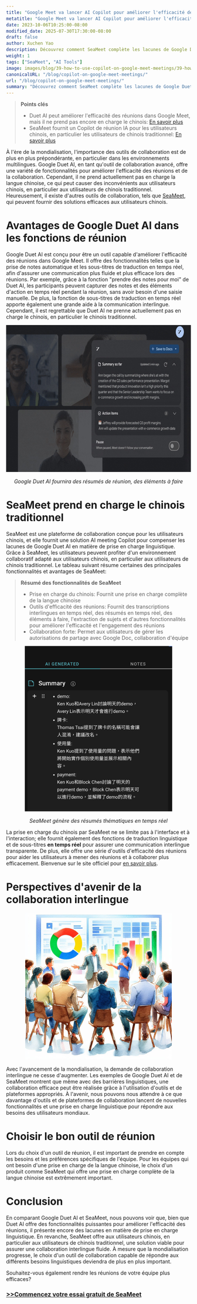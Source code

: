 ```yaml
---
title: "Google Meet va lancer AI Copilot pour améliorer l'efficacité de vos réunions"
metatitle: "Google Meet va lancer AI Copilot pour améliorer l'efficacité de vos réunions"
date: 2023-10-06T10:25:00-08:00
modified_date: 2025-07-30T17:30:00-08:00
draft: false
author: Xuchen Yao
description: Découvrez comment SeaMeet complète les lacunes de Google Duet AI en matière de prise en charge de la langue chinoise et d'efficacité des réunions, offrant une expérience collaborative plus riche aux utilisateurs de chinois traditionnel et faisant progresser la collaboration interlingue.
weight: 1
tags: ["SeaMeet", "AI Tools"]
image: images/blog/39-how-to-use-copilot-on-google-meet-meetings/39-how-to-use-copilot-on-google-meet-meetings.jpeg
canonicalURL: "/blog/copilot-on-google-meet-meetings/"
url: "/blog/copilot-on-google-meet-meetings/"
summary: "Découvrez comment SeaMeet complète les lacunes de Google Duet AI en matière de prise en charge de la langue chinoise et d'efficacité des réunions, offrant une expérience collaborative plus riche aux utilisateurs de chinois traditionnel et faisant progresser la collaboration interlingue."
---
```


> **Points clés**
> -   Duet AI peut améliorer l'efficacité des réunions dans Google Meet, mais il ne prend pas encore en charge le chinois: [En savoir plus](https://workspace.google.com/blog/product-announcements/duet-ai-in-workspace-now-available)
> -   SeaMeet fournit un Copilot de réunion IA pour les utilisateurs chinois, en particulier les utilisateurs de chinois traditionnel: [En savoir plus](https://meet.seasalt.ai/?utm_source=blog)

À l'ère de la mondialisation, l'importance des outils de collaboration est de plus en plus prépondérante, en particulier dans les environnements multilingues. Google Duet AI, en tant qu'outil de collaboration avancé, offre une variété de fonctionnalités pour améliorer l'efficacité des réunions et de la collaboration. Cependant, il ne prend actuellement pas en charge la langue chinoise, ce qui peut causer des inconvénients aux utilisateurs chinois, en particulier aux utilisateurs de chinois traditionnel. Heureusement, il existe d'autres outils de collaboration, tels que [SeaMeet](https://meet.seasalt.ai/?utm_source=blog), qui peuvent fournir des solutions efficaces aux utilisateurs chinois.

# Avantages de Google Duet AI dans les fonctions de réunion

Google Duet AI est conçu pour être un outil capable d'améliorer l'efficacité des réunions dans Google Meet. Il offre des fonctionnalités telles que la prise de notes automatique et les sous-titres de traduction en temps réel, afin d'assurer une communication plus fluide et plus efficace lors des réunions. Par exemple, grâce à la fonction "prendre des notes pour moi" de Duet AI, les participants peuvent capturer des notes et des éléments d'action en temps réel pendant la réunion, sans avoir besoin d'une saisie manuelle. De plus, la fonction de sous-titres de traduction en temps réel apporte également une grande aide à la communication interlingue. Cependant, il est regrettable que Duet AI ne prenne actuellement pas en charge le chinois, en particulier le chinois traditionnel.

<center>
<img height="400px" src="/images/blog/39-how-to-use-copilot-on-google-meet-meetings/1-google-meet-summary.jpeg" alt="Google Duet AI fournira des résumés de réunion, des éléments à faire"/>

*Google Duet AI fournira des résumés de réunion, des éléments à faire*
</center>

# SeaMeet prend en charge le chinois traditionnel

SeaMeet est une plateforme de collaboration conçue pour les utilisateurs chinois, et elle fournit une solution AI meeting Copilot pour compenser les lacunes de Google Duet AI en matière de prise en charge linguistique. Grâce à SeaMeet, les utilisateurs peuvent profiter d'un environnement collaboratif adapté aux utilisateurs chinois, en particulier aux utilisateurs de chinois traditionnel. Le tableau suivant résume certaines des principales fonctionnalités et avantages de SeaMeet:

> **Résumé des fonctionnalités de SeaMeet**
> -   Prise en charge du chinois: Fournit une prise en charge complète de la langue chinoise
> -   Outils d'efficacité des réunions: Fournit des transcriptions interlingues en temps réel, des résumés en temps réel, des éléments à faire, l'extraction de sujets et d'autres fonctionnalités pour améliorer l'efficacité et l'engagement des réunions
> -   Collaboration forte: Permet aux utilisateurs de gérer les autorisations de partage avec Google Doc, collaboration d'équipe

<center>
<img height="450px" src="/images/blog/39-how-to-use-copilot-on-google-meet-meetings/2-實時產生主題式總結.png" alt="SeaMeet génère des résumés thématiques en temps réel"/>

*SeaMeet génère des résumés thématiques en temps réel*
</center>

La prise en charge du chinois par SeaMeet ne se limite pas à l'interface et à l'interaction; elle fournit également des fonctions de traduction linguistique et de sous-titres **en temps réel** pour assurer une communication interlingue transparente. De plus, elle offre une série d'outils d'efficacité des réunions pour aider les utilisateurs à mener des réunions et à collaborer plus efficacement. Bienvenue sur le site officiel pour [en savoir plus](https://meet.seasalt.ai/?utm_source=blog).

# Perspectives d'avenir de la collaboration interlingue

<center>
<img height="400px" src="/images/blog/39-how-to-use-copilot-on-google-meet-meetings/3-having-meeting.jpeg" alt="SeaMeet et les perspectives d'avenir de la collaboration interlingue"/>

</center>

Avec l'avancement de la mondialisation, la demande de collaboration interlingue ne cesse d'augmenter. Les exemples de Google Duet AI et de SeaMeet montrent que même avec des barrières linguistiques, une collaboration efficace peut être réalisée grâce à l'utilisation d'outils et de plateformes appropriés. À l'avenir, nous pouvons nous attendre à ce que davantage d'outils et de plateformes de collaboration lancent de nouvelles fonctionnalités et une prise en charge linguistique pour répondre aux besoins des utilisateurs mondiaux.

# Choisir le bon outil de réunion

Lors du choix d'un outil de réunion, il est important de prendre en compte les besoins et les préférences spécifiques de l'équipe. Pour les équipes qui ont besoin d'une prise en charge de la langue chinoise, le choix d'un produit comme SeaMeet qui offre une prise en charge complète de la langue chinoise est extrêmement important.

# Conclusion

En comparant Google Duet AI et SeaMeet, nous pouvons voir que, bien que Duet AI offre des fonctionnalités puissantes pour améliorer l'efficacité des réunions, il présente encore des lacunes en matière de prise en charge linguistique. En revanche, SeaMeet offre aux utilisateurs chinois, en particulier aux utilisateurs de chinois traditionnel, une solution viable pour assurer une collaboration interlingue fluide. À mesure que la mondialisation progresse, le choix d'un outil de collaboration capable de répondre aux différents besoins linguistiques deviendra de plus en plus important.

Souhaitez-vous également rendre les réunions de votre équipe plus efficaces?

### [>>Commencez votre essai gratuit de SeaMeet](https://meet.seasalt.ai/?utm_source=blog)
